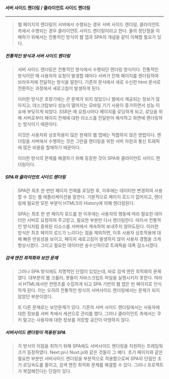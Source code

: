 #### 서버 사이드 렌더링 / 클라이언트 사이드 렌더링

------

> 웹 페이지의 렌더링이 서버에서 수행되는 경우 서버 사이드 렌더링, 클라이언트 측에서 수행되는 경우 클라이언트 사이드 렌더링이라고 한다. 둘의 장단점을 이해하기 위해서는 전통적인 방식의 웹 앱과 SPA의 개념을 같이 이해할 필요가 있다.



##### 전통적인 방식과 서버 사이드 렌더링

> 서버 사이드 렌더링은 전통적인 방식에서 수행되던 렌더링 방식이다. 전통적인 방식이란 매 사용자의 요청이 발생할 때마다 서버가 전체 페이지를 렌더링하여 브라우저에 전달하는 방식을 말한다. 기존의 문서에서 새로 수신한 html 문서로 전환하는 과정에서 새로고침이 발생하게 된다.
>
> 이러한 방식은 초창기에는 큰 문제가 되지 않았으나 웹에서 제공되는 정보가 많아지고, 데스크탑보다 성능이 떨어지는 모바일 기기 사용이 증가하면서 성능 이슈에 부딪히게 되었다. SSR은 매 요청시마다 페이지를 로딩하게 되고, 로딩을 위해 서버로부터 페이지 전체에 대한 리소스를 전달받아 해석하고 화면에 렌더링하는 방식이기 때문이다.
>
> 이것은 사용자와 상호작용이 많은 현재의 웹 앱에는 적합하지 않은 방법이다. 렌더링을 서버에서 수행하는 것은 그만큼 렌더링을 위한 서버 자원과 통신 트래픽에 많은 비용을 할애하기 때문이다.
>
> 이러한 방식의 문제를 해결하기 위해 등장한 것이 SPA와 클라이언트 사이드 렌더링이다.



##### SPA와 클라이언트 사이드 렌더링

> SPA란 최초 한 번만 페이지 전체를 로딩한 후, 이후에는 데이터만 변경하여 사용할 수 있는 웹 애플리케이션을 말한다. 기본적으로 페이지 로드가 없어지고, 렌더링에 필요한 모든 부분이 HTML5의 History에 의해 렌더링된다.
>
> SPA는 최초 한 번 페이지 로드를 한 이후에는 사용자의 행동에 따라 필요한 데이터만 서버로 요청하여 주고받고, 필요한 부분만 다시 렌더링한다. 따라서 전통적인 방식처럼 중복된 리소스를 서버에서 계속하여 보내주지 않아도된다. 이러한 방식은 최초 페이지 로드가 느리다는 점을 제외하면, 이후 사용자 상호작용에 대해 빠른 반응성을 보이고, 페이지 새로고침이 발생하지 않아 사용자 경험을 크게 향상시켰다. 그리고 필요한 데이터만 송수신하므로 트래픽을 대폭 감소시켰다.



##### 검색 엔진 최적화와 보안 문제

> 그러나 SPA 방식에도 치명적인 단점이 있었는데, 바로 검색 엔진 최적화의 문제였다. 대부분의 웹 크롤러, 봇들이 자바스크립트 파일을 실행시키지 못한다. 따라서 HTML에서만 컨텐츠를 수집하게 되고 SPA 기반의 웹 앱은 빈 페이지로 인식하게 된다. 이는 오히려 전통적인 방식의 서버사이드 렌더링에서는 문제가 되지 않았던 부분이었다.
>
> 또 다른 문제로는 보안문제가 있다. 기존의 서버 사이드 렌더링에서는 사용자에 대한 정보를 서버 측에서 세션으로 관리를 했다. 그러나 클라이언트 측에서는 쿠키 말고는 사용자에 대한 정보를 저장할 공간이 마땅하지 않다.



##### 서버사이드 렌더링이 적용된 SPA

> 각 방식의 이점을 취하기 위해 SPA에도 서버사이드 렌더링을 지원하는 프레임워크가 등장하였다. Next.js나 Nuxt.js와 같은 것들이 그 예다. 초기 페이지와 같은 필요한 부분만 서버사이드 렌더링을 부분적으로 적용함으로써 SPA의 단점인 초기 로딩속도를 줄이고, 검색 엔진 최적화 문제를 해결할 수 있다. 그러나 프로젝트가 복잡해진다는 단점이 있다.